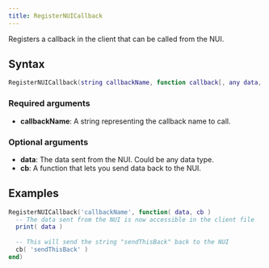 ```yaml
---
title: RegisterNUICallback
---
```


Registers a callback in the client that can be called from the NUI.

Syntax
------

```lua
RegisterNUICallback(string callbackName, function callback[, any data, function cb])
```

### Required arguments
- **callbackName**: A string representing the callback name to call.

### Optional arguments
- **data**: The data sent from the NUI. Could be any data type.
- **cb**: A function that lets you send data back to the NUI.

Examples
--------
```lua
RegisterNUICallback('callbackName', function( data, cb )
  -- The data sent from the NUI is now accessible in the client file
  print( data )
  
  -- This will send the string "sendThisBack" back to the NUI
  cb( 'sendThisBack' )  
end)
```
